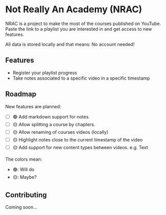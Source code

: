 # Not Really An Academy (NRAC)

NRAC is a project to make the most of the courses published on YouTube. Paste the link to a playlist you are interested in and get access to new features.

All data is stored locally and that means: No account needed!

## Features

- Register your playlist progress
- Take notes associated to a specific video in a specific timestamp

## Roadmap

New features are planned:

- [ ] 🟢 Add markdown support for notes.
- [ ] 🟡 Allow splitting a course by chapters.
- [ ] 🟡 Allow renaming of courses videos (locally)
- [ ] 🟡 Highlight notes close to the current timestamp of the video
- [ ] 🟡 Add support for new content types between videos. e.g. Text

The colors mean:
- 🟢: Will do
- 🟡: Maybe?

## Contributing

Coming soon...

